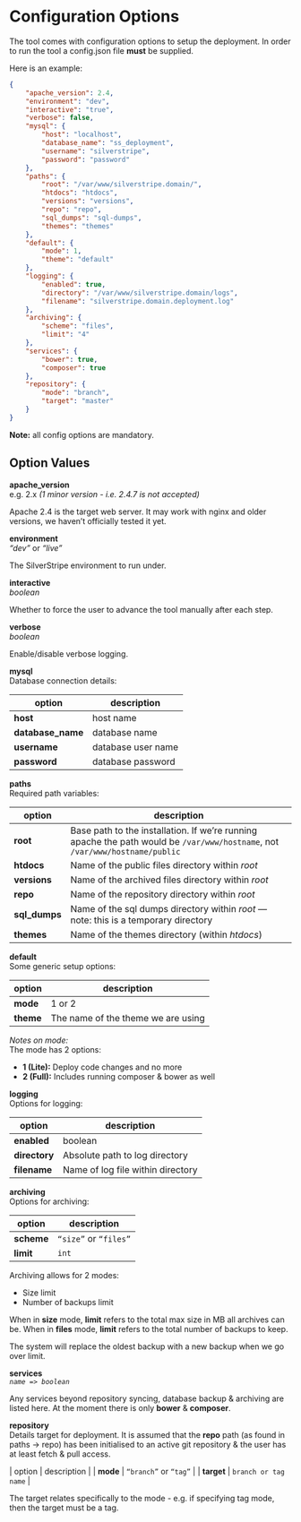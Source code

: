 # Configuration Options
The tool comes with configuration options to setup the deployment. In order to run the tool a config.json file **must** be supplied.

Here is an example:

```json
{
    "apache_version": 2.4,
    "environment": "dev",
    "interactive": "true",
    "verbose": false,
    "mysql": {
        "host": "localhost",
        "database_name": "ss_deployment",
        "username": "silverstripe",
        "password": "password"
    },
    "paths": {
        "root": "/var/www/silverstripe.domain/",
        "htdocs": "htdocs",
        "versions": "versions",
        "repo": "repo",
        "sql_dumps": "sql-dumps",
        "themes": "themes"
    },
    "default": {
        "mode": 1,
        "theme": "default"
    },
    "logging": {
        "enabled": true,
        "directory": "/var/www/silverstripe.domain/logs",
        "filename": "silverstripe.domain.deployment.log"
    },
    "archiving": {
        "scheme": "files",
        "limit": "4"
    },
    "services": {
        "bower": true,
        "composer": true
    },
    "repository": {
        "mode": "branch",
        "target": "master"
    }
}
```

**Note:** all config options are mandatory.

## Option Values

**apache_version**  
e.g. 2.x *(1 minor version - i.e. 2.4.7 is not accepted)*

Apache 2.4 is the target web server. It may work with nginx and older versions, we haven’t officially tested it yet.

**environment**  
*“dev”* or *“live”*

The SilverStripe environment to run under.

**interactive**  
*boolean*

Whether to force the user to advance the tool manually after each step.

**verbose**  
*boolean*

Enable/disable verbose logging.

**mysql**  
Database connection details:

| option | description |
| --- | --- |
| **host** | host name |
|  **database_name** | database name |
| **username** | database user name |
| **password** | database password |

**paths**  
Required path variables:

| option | description |
| --- | --- |
| **root** | Base path to the installation. If we’re running apache the path would be `/var/www/hostname`, not `/var/www/hostname/public` |
|  **htdocs** | Name of the public files directory within *root* |
| **versions** | Name of the archived files directory within *root* |
| **repo** | Name of the repository directory within *root* |
| **sql_dumps** | Name of the sql dumps directory within *root* — note: this is a temporary directory |
| **themes** | Name of the themes directory (within *htdocs*) |

**default**  
Some generic setup options:

| option | description |
| --- | --- |
|  **mode** | 1 or 2 |
|  **theme** | The name of the theme we are using |

*Notes on mode:*  
The mode has 2 options:

* **1 (Lite):** Deploy code changes and no more
* **2 (Full):** Includes running composer & bower as well

**logging**  
Options for logging:

| option | description |
| --- | --- |
|  **enabled** | boolean |
|  **directory** | Absolute path to log directory |
|  **filename** | Name of log file within directory |

**archiving**  
Options for archiving:

| option | description |
| --- | --- |
|  **scheme** | `“size”` or `“files”` |
|  **limit** | `int` |

Archiving allows for 2 modes:

* Size limit
* Number of backups limit

When in **size** mode, **limit** refers to the total max size in MB all archives can be. When in **files** mode,  **limit** refers to the total number of backups to keep.

The system will replace the oldest backup with a new backup when we go over limit.

**services**  
*`name => boolean`*

Any services beyond repository syncing, database backup & archiving are listed here. At the moment there is only **bower** & **composer**.

**repository**  
Details target for deployment. It is assumed that the **repo** path (as found in paths -> repo) has been initialised to an active git repository & the user has at least fetch & pull access.

| option | description |
|  **mode** | `“branch”` or `“tag”` |
|  **target** | `branch or tag name` |

The target relates specifically to the mode - e.g. if specifying tag mode, then the target must be a tag.
